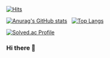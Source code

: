  [![Hits](https://hits.seeyoufarm.com/api/count/incr/badge.svg?url=https%3A%2F%2Fgithub.com%2FPIYoung&count_bg=%2379C83D&title_bg=%23555555&icon=&icon_color=%23E7E7E7&title=hits&edge_flat=false)](https://hits.seeyoufarm.com)
 
 [![Anurag's GitHub stats](https://github-readme-stats.vercel.app/api?username=PIYoung&theme=apprentice&show_icons=true&hide=issues)](https://github.com/anuraghazra/github-readme-stats) &nbsp; [![Top Langs](https://github-readme-stats.vercel.app/api/top-langs/?username=PIYoung&layout=compact&theme=apprentice)](https://github.com/anuraghazra/github-readme-stats) 
 
 [![Solved.ac Profile](http://mazassumnida.wtf/api/v2/generate_badge?boj=dlsdudg15)](https://solved.ac/dlsdudg15)
### Hi there 👋

<!--
**PIYoung/PIYoung** is a ✨ _special_ ✨ repository because its `README.md` (this file) appears on your GitHub profile.

Here are some ideas to get you started:

- 🔭 I’m currently working on ...
- 🌱 I’m currently learning ...
- 👯 I’m looking to collaborate on ...
- 🤔 I’m looking for help with ...
- 💬 Ask me about ...
- 📫 How to reach me: ...
- 😄 Pronouns: ...
- ⚡ Fun fact: ...
-->
